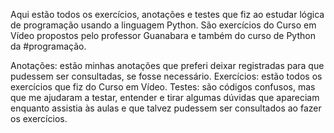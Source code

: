 Aqui estão todos os exercícios, anotações e testes que fiz ao estudar lógica de programação usando a linguagem Python.
São exercícios do Curso em Vídeo propostos pelo professor Guanabara e também do curso de Python da #programação.

Anotações: estão minhas anotações que preferi deixar registradas para que pudessem ser consultadas, se fosse necessário.
Exercícios: estão todos os exercícios que fiz do Curso em Vídeo.
Testes: são códigos confusos, mas que me ajudaram a testar, entender e tirar algumas dúvidas que apareciam enquanto assistia às aulas e que talvez pudessem ser consultados ao fazer os exercícios.
